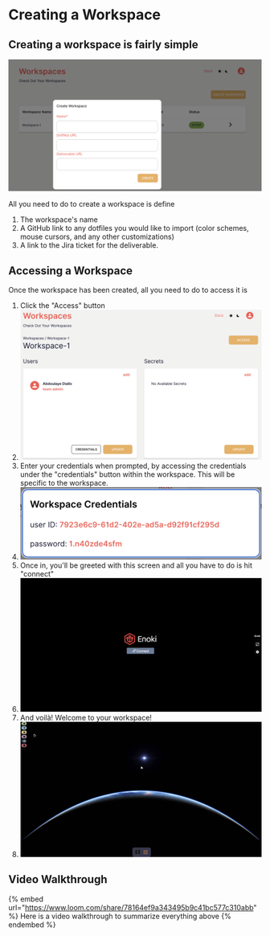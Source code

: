 # Creating a Workspace

## Creating a workspace is fairly simple

![](<.gitbook/assets/image (7).png>)

All you need to do to create a workspace is define

1. The workspace's name
2. A GitHub link to any dotfiles you would like to import (color schemes, mouse cursors, and any other customizations)
3. A link to the Jira ticket for the deliverable.&#x20;

## Accessing a Workspace

Once the workspace has been created, all you need to do to access it is

1. Click the "Access" button
2. ![](<.gitbook/assets/image (14).png>)
3. Enter your credentials when prompted, by accessing the credentials under the "credentials" button within the workspace. This will be specific to the workspace.
4. ![](<.gitbook/assets/image (10).png>)
5. Once in, you'll be greeted with this screen and all you have to do is hit "connect"
6. ![](<.gitbook/assets/image (5).png>)
7. And voilà! Welcome to your workspace!
8. ![](<.gitbook/assets/image (1).png>)

## Video Walkthrough

{% embed url="https://www.loom.com/share/78164ef9a343495b9c41bc577c310abb" %}
Here is a video walkthrough to summarize everything above
{% endembed %}
